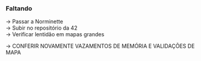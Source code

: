 ### Faltando

-> Passar a Norminette<br>
-> Subir no repositório da 42<br>
-> Verificar lentidão em mapas grandes<br>

-> CONFERIR NOVAMENTE VAZAMENTOS DE MEMÓRIA E VALIDAÇÕES DE MAPA
